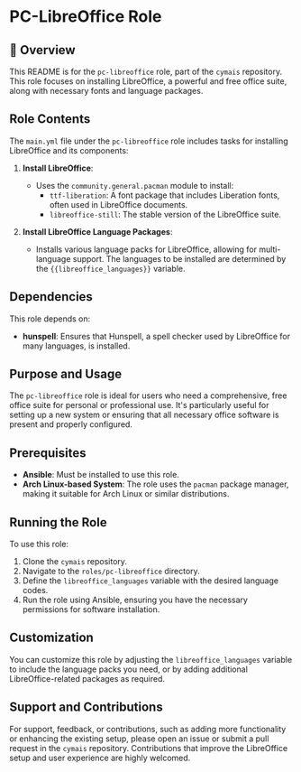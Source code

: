 # PC-LibreOffice Role

## 📌 Overview
This README is for the `pc-libreoffice` role, part of the `cymais` repository. This role focuses on installing LibreOffice, a powerful and free office suite, along with necessary fonts and language packages.

## Role Contents
The `main.yml` file under the `pc-libreoffice` role includes tasks for installing LibreOffice and its components:

1. **Install LibreOffice**:
   - Uses the `community.general.pacman` module to install:
     - `ttf-liberation`: A font package that includes Liberation fonts, often used in LibreOffice documents.
     - `libreoffice-still`: The stable version of the LibreOffice suite.

2. **Install LibreOffice Language Packages**:
   - Installs various language packs for LibreOffice, allowing for multi-language support. The languages to be installed are determined by the `{{libreoffice_languages}}` variable.

## Dependencies
This role depends on:
- **hunspell**: Ensures that Hunspell, a spell checker used by LibreOffice for many languages, is installed.

## Purpose and Usage
The `pc-libreoffice` role is ideal for users who need a comprehensive, free office suite for personal or professional use. It's particularly useful for setting up a new system or ensuring that all necessary office software is present and properly configured.

## Prerequisites
- **Ansible**: Must be installed to use this role.
- **Arch Linux-based System**: The role uses the `pacman` package manager, making it suitable for Arch Linux or similar distributions.

## Running the Role
To use this role:
1. Clone the `cymais` repository.
2. Navigate to the `roles/pc-libreoffice` directory.
3. Define the `libreoffice_languages` variable with the desired language codes.
4. Run the role using Ansible, ensuring you have the necessary permissions for software installation.

## Customization
You can customize this role by adjusting the `libreoffice_languages` variable to include the language packs you need, or by adding additional LibreOffice-related packages as required.

## Support and Contributions
For support, feedback, or contributions, such as adding more functionality or enhancing the existing setup, please open an issue or submit a pull request in the `cymais` repository. Contributions that improve the LibreOffice setup and user experience are highly welcomed.